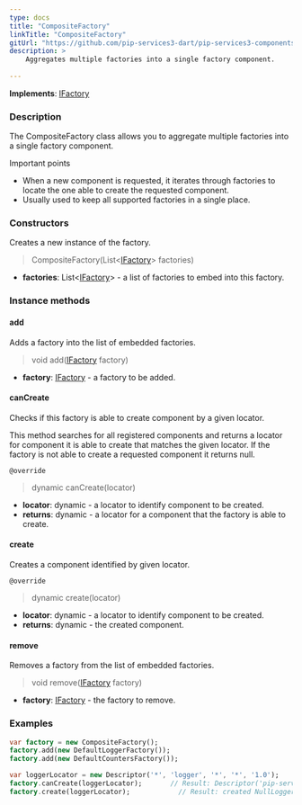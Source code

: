 ```yaml
---
type: docs
title: "CompositeFactory"
linkTitle: "CompositeFactory"
gitUrl: "https://github.com/pip-services3-dart/pip-services3-components-dart"
description: >
    Aggregates multiple factories into a single factory component.
   
---
```


**Implements**: [IFactory](../ifactory)

### Description

The CompositeFactory class allows you to aggregate multiple factories into a single factory component.

Important points

- When a new component is requested, it iterates through factories to locate the one able to create the requested component.
- Usually used to keep all supported factories in a single place.

### Constructors
Creates a new instance of the factory.

> CompositeFactory(List<[IFactory](../ifactory)> factories)

- **factories**: List<[IFactory](../ifactory)> - a list of factories to embed into this factory.


### Instance methods

#### add
Adds a factory into the list of embedded factories.

> void add([IFactory](../ifactory) factory)

- **factory**: [IFactory](../ifactory) - a factory to be added.


#### canCreate
Checks if this factory is able to create component by a given locator.

This method searches for all registered components and returns
a locator for component it is able to create that matches the given locator.
If the factory is not able to create a requested component it returns null.

`@override`
> dynamic canCreate(locator)

- **locator**: dynamic - a locator to identify component to be created.
- **returns**: dynamic - a locator for a component that the factory is able to create.


#### create
Creates a component identified by given locator.

`@override`
> dynamic create(locator)

- **locator**: dynamic - a locator to identify component to be created.
- **returns**: dynamic - the created component.


#### remove
Removes a factory from the list of embedded factories.

> void remove([IFactory](../ifactory) factory)

- **factory**: [IFactory](../ifactory) - the factory to remove.

### Examples

```dart
var factory = new CompositeFactory();
factory.add(new DefaultLoggerFactory());
factory.add(new DefaultCountersFactory());

var loggerLocator = new Descriptor('*', 'logger', '*', '*', '1.0');
factory.canCreate(loggerLocator); 		// Result: Descriptor('pip-service', 'logger', 'null', 'default', '1.0')
factory.create(loggerLocator); 			  // Result: created NullLogger
```
